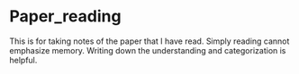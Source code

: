 # Paper_reading
This is for taking notes of the paper that I have read. Simply reading cannot emphasize memory. Writing down the understanding and categorization is helpful.
